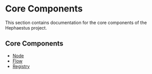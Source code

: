 # Core Components

This section contains documentation for the core components of the Hephaestus project.

## Core Components

- [Node](node.md)
- [Flow](flow.md)
- [Registry](registry.md)
